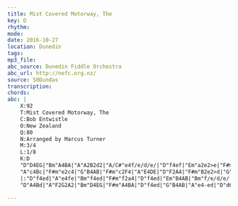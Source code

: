 ```yaml
---
title: Mist Covered Motorway, The
key: D
rhythm: 
mode:
date: 2016-10-27
location: Dunedin
tags:
mp3_file:
abc_source: Dunedin Fiddle Orchestra
abc_url: http://nefc.org.nz/
source: 50Dundas
transcription:
chords: 
abc: |
    X:92
    T:Mist Covered Motorway, The
    C:Bob Entwistle
    O:New Zealand
    Q:80
    N:Arranged by Marcus Turner
    M:3/4
    L:1/8
    K:D
    "D"D4EG|"Bm"A4BA|"A"A2B2d2|"A/C#"e4f/e/d/e/|"D"f4ef|"Em"a2e2>e|"F#m"e4cB|"G"d6|
    "A"c4Bc|"F#m"e2c4|"G"B4AB|"F#m"c2F4|"A"E4DE|"D"F2A4|"F#m"B2e2>d|"G"d6:|
    |:"D"f4ed|"A"e4fe|"Bm"f4ed|"F#m"f2a4|"D"f4ed|"Em"B4AB|"Bm"f/e/d/e/ f<A2|"G"B4dB|
    "D"A4Bd|"A"F2G2A2|"Bm"D4EG|"F#m"A4BA|"D"f4ed|"G"B4AB|"A"e4-ed|"D"d6:|

---
```



